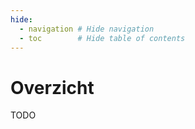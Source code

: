 ```yaml
---
hide:
  - navigation # Hide navigation
  - toc        # Hide table of contents
---
```

# Overzicht

TODO
